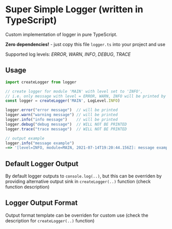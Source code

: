 # Super Simple Logger (written in TypeScript)

Custom implementation of logger in pure TypeScript.

**Zero dependencies!** - just copy this file `logger.ts` into your project and use

Supported log levels: *ERROR*, *WARN*, *INFO*, *DEBUG*, *TRACE*


## Usage

```TypeScript
import createLogger from logger

// create logger for module 'MAIN' with level set to 'INFO', 
// i.e. only message with level = ERROR, WARN, INFO will be printed by the logger
const logger = createLogger('MAIN', LogLevel.INFO)

logger.error("error message")  // will be printed
logger.warn("warning message") // will be printed
logger.info("info message")    // will be printed
logger.debug("debug message")  // WILL NOT BE PRINTED
logger.trace("trace message")  // WILL NOT BE PRINTED

// output example
logger.info("message example")
==> '[level=INFO, module=MAIN, 2021-07-14T19:20:44.156Z]: message example'
```

## Default Logger Output
By default logger outputs to `console.log(..)`, 
but this can be overriden by providing alternative output sink in 
`createLogger(..)` function (check function description)

## Logger Output Format
Output format template can be overriden for custom use 
(check the description for `createLogger(..)` function) 
